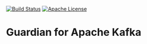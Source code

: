[![Build Status](https://github.com/aiven/guardian-for-apache-kafka/actions/workflows/ci.yml/badge.svg)](https://github.com/aiven/guardian-for-apache-kafka/actions)
[![Apache License](https://img.shields.io/badge/license-APACHE_2-green.svg)](https://www.apache.org/licenses/LICENSE-2.0)

# Guardian for Apache Kafka